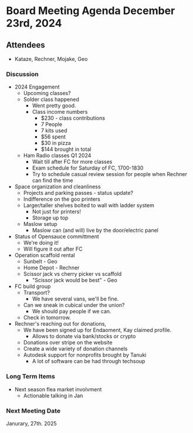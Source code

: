 
# Board Meeting Agenda December 23rd, 2024

## Attendees
- Kataze, Rechner, Mojake, Geo

### Discussion
- 2024 Engagement
  - Upcoming classes?
  - Solder class happened
    - Went pretty good.
    - Class income numbers
      - $230 - class contributions
      - 7 People
      - 7 kits used
      - $56 spent
      - $30 in pizza
      - $144 brought in total
  - Ham Radio classes Q1 2024
     - Wait till after FC for more classes
     - Exam schedule for Saturday of FC, 1700-1830
     - Try to schedule casual review session for people when Rechner can find the time
- Space organization and cleanliness
  - Projects and parking passes - status update?
  - Indifference on the goo printers
  - Larger/taller shelves bolted to wall with ladder system
      - Not just for printers!
      - Storage up top
  - Maslow setup
    - Maslow can (and will) live by the door/electric panel
- Status of Opensauce committment
    - We're doing it!
    - Will figure it out after FC
- Operation scaffold rental
  - Sunbelt - Geo
  - Home Depot - Rechner
  - Scissor jack vs cherry picker vs scaffold
      - "Scissor jack would be best" - Geo 
- FC build group
  - Transport?
      - We have several vans, we'll be fine.
  - Can we sneak in cubical under the union?
      - We should pay people if we can.
  - Check in tomorrow.
- Rechner's reaching out for donations,
  - We have been signed up for Endaoment, Kay claimed profile. 
    - Allows to donate via bank/stocks or crypto
  - Donations over stripe on the website
  - Create a wide variety of donation channels
  - Autodesk support for nonprofits brought by Tanuki
      - A lot of software can be had through techsoup 

### Long Term Items
- Next season flea market involvment
  - Actionable talking in Jan


### Next Meeting Date
Janurary, 27th. 2025

